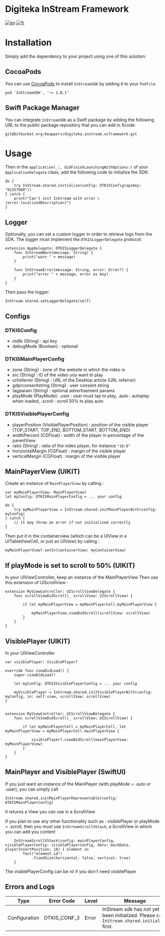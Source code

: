 # Digiteka InStream Framework

[![en](https://img.shields.io/badge/lang-en-red.svg)](ReadMe.md)
[![fr](https://img.shields.io/badge/lang-fr-blue.svg)](ReadMe.fr.md)

# Installation

Simply add the dependency to your project using one of this solution:

## CocoaPods

You can use [CocoaPods](https://cocoapods.org/) to install `InStreamSDK` by adding it to your `Podfile`:

`pod 'InStreamSDK', '~> 1.0.1'`

## Swift Package Manager

You can integrate `InStreamSDK` as a Swift package by adding the following URL to the public package repository that you can add in Xcode:

`git@bitbucket.org:beappers/digiteka.instream.xcframework.git`

# Usage

Then in the `application(_:, didFinishLaunchingWithOptions:)` of your `ApplicationDelegate` class, add the following code to initialize the SDK:

    do {
        try InStream.shared.initialize(config: DTKISConfig(apiKey: "01357940"))
    } catch {
        print("Can't init InStream with error \(error.localizedDescription)")
    }

## Logger

Optionally, you can set a custom logger in order to retrieve logs from the SDK. The logger must implement the `DTKISLoggerDelegate` protocol:

    extension AppDelegate: DTKISLoggerDelegate {
        func InStreamWarn(message: String) {
            print("warn " + message)
        }
        
        func InStreamError(message: String, error: Error?) {
            print("error " + message, error as Any)
        }
    }
    
Then pass the logger:

    InStream.shared.setLoggerDelegate(self)
    
## Configs

### DTKISConfig
- mdtk (String) : api key
- debugMode (Boolean) : optional

### DTKISMainPlayerConfig
- zone (String) : zone of the website in which the video is
- src (String) : ID of the video you want to play
- urlreferrer (String) : URL of the Desktop article (URL referrer)
- gdprconsentstring (String) : user consent string
- tagparam (String) : optional advertisement params
- playMode (PlayMode): .user : user must tap to play, .auto : autoplay when loaded, .scroll : scroll 50% to play auto

### DTKISVisiblePlayerConfig
- playerPosition (VisiblePlayerPosition) : position of the visible player (TOP_START, TOP_END, BOTTOM_START, BOTTOM_END)
- widthPercent (CGFloat) : width of the player in percentage of the parentView
- ratio (String) : ratio of the video player, for instance `"16:9"`
- horizontalMargin (CGFloat) : margin of the visible player
- verticalMargin (CGFloat) : margin of the visible player

## MainPlayerView (UIKIT)

Create an instance of `MainPlayerView` by calling : 
    
    var myMainPlayerView: MainPlayerView?
    let myConfig: DTKISMainPlayerConfig = ... your config
    
    do {
        try myMainPlayerView = InStream.shared.initMainPlayerWith(config: myConfig) 
    } catch {
        // it may throw an error if not initialized correctly
    }

Then put it in the containerview (which can be a UIView in a UITableViewCell, or just an UIView) by calling : 

    myMainPlayerView?.setIn(containerView: myContainerView)
    
## If playMode is set to scroll to 50% (UIKIT)

In your UIViewController, keep an instance of the MainPlayerView
Then use this extension of UIScrollView :

    extension MyViewController: UIScrollViewDelegate {
        func scrollViewDidScroll(_ scrollView: UIScrollView) {
        
            if let myMainPlayerView = myMainPlayerCell.myMainPlayerView {
            
                myMainPlayerView.viewDidScroll(scrollView: scrollView)
            }
        }
    }

## VisiblePlayer (UIKIT)

In your UIViewController

    var visiblePlayer: VisiblePlayer?

    override func viewDidLoad() {
        super.viewDidLoad()
        
        let myConfig: DTKISVisiblePlayerConfig = ... your config
        
        myVisiblePlayer = InStream.shared.initVisiblePlayerWith(config: myConfig, in: self.view, scrollView: scrollView)
    }
    
    
    extension MyViewController: UIScrollViewDelegate {
        func scrollViewDidScroll(_ scrollView: UIScrollView) {
        
            if let myMainPlayerCell = myMainPlayerCell, let myMainPlayerView = myMainPlayerCell.mainPlayerView {
            
                visiblePlayer?.viewDidScroll(mainPlayerView: myMainPlayerView)
            }
        }
    }

## MainPlayer and VisiblePlayer (SwiftUI)

If you just want an instance of the MainPlayer (with playMode = .auto or .user), you can simply call
 
    InStream.shared.initMainPlayerRepresentable(config: DTKISMainPlayerConfig)
    
It returns a View you can use in a ScrollView
    

If you plan to use any other functionality such as : visiblePlayer or playMode = .scroll, 
then you must use `InStreamScrollVStack`, a ScrollView in which you can add you content

        InStreamScrollVStack(config: mainPlayerConfig, visiblePlayerConfig: visiblePlayerConfig, data: mockData, playerInsertPosition: 10) { element in
            Text("element.id")
                .fixedSize(horizontal: false, vertical: true)
        }
        
The visiblePlayerConfig can be nil if you don't need visiblePlayer

## Errors and Logs

| Type          | Error Code   | Level    | Message                                                                                                                                    | Cause
|---------------|--------------|----------|--------------------------------------------------------------------------------------------------------------------------------------------|--------------------------------------------------------------------------------------------------------------------------------------------|     
| Configuration | DTKIS_CONF_3 | Error    | InStream sdk has not yet been initialized. Please call `InStream.shared.initialize` first.                                                 | `InStream.shared.initialize` has not been called yet        


